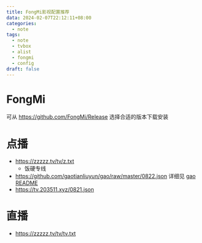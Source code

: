 ```yaml
---
title: FongMi影视配置推荐
data: 2024-02-07T22:12:11+08:00
categories:
  - note
tags:
  - note
  - tvbox
  - alist
  - fongmi
  - config
draft: false
---
```

# FongMi
可从 <https://github.com/FongMi/Release> 选择合适的版本下载安装
# 点播
- <https://zzzzz.tv/tv/z.txt>
  - 饭硬专线
- <https://github.com/gaotianliuyun/gao/raw/master/0822.json> 详细见 [gao README](https://github.com/gaotianliuyun/gao)
- <https://tv.203511.xyz/0821.json>
# 直播
- <https://zzzzz.tv/tv/tv.txt>
